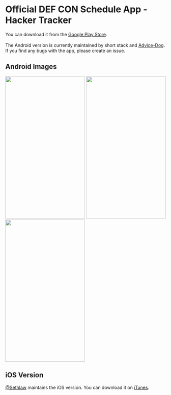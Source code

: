 Official DEF CON Schedule App - Hacker Tracker
=============

You can download it from the <a href="https://play.google.com/store/apps/details?id=com.shortstack.hackertracker">Google Play Store</a>.<br/><br/>
The Android version is currently maintained by short stack and <a href="https://github.com/Advice-Dog">Advice-Dog</a>.<br/>
If you find any bugs with the app, please create an issue.

<h2>Android Images</h2>
<div>
<img src="https://lh3.googleusercontent.com/FyRzanja7nqg3tfXEuPCJmvKS2VuZ1Mke5l8G0AB2nil9Avvj_y4AVFnjpzBpaEtHPlq=h900" width="250" height="446"/>
<img src="https://lh3.googleusercontent.com/iwUdxXvzKr454R53Cj49ZRZYSa0b7e55K_tcQGQeTzpOdWQeM-3NHDpnxb5FMI6mOvw=h900" width="250" height="446" />
<img src="https://lh3.googleusercontent.com/ViM6gngKRz_mnkR8I5EGfAfGRX8IlvmzdF0W54GxKOy-mqIfZzWXXl3kPTaKzc3CoQ0=h900" width="250" height="446" />
</div>

<h2>iOS Version</h2>
<a href="https://twitter.com/sethlaw">@Sethlaw</a> maintains the iOS version. You can download it on <a href="https://itunes.apple.com/us/app/hackertracker/id1021141595?ls=1&mt=8">iTunes</a>.
